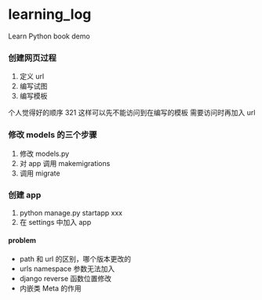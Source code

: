 # learning_log
Learn Python book demo

### 创建网页过程

1. 定义 url
2. 编写试图
3. 编写模板

个人觉得好的顺序 321 这样可以先不能访问到在编写的模板 需要访问时再加入 url

### 修改 models 的三个步骤
1. 修改 models.py
2. 对 app 调用 makemigrations
3. 调用 migrate

### 创建 app
1. python manage.py startapp xxx
2. 在 settings 中加入 app

#### problem 

- path 和 url 的区别，哪个版本更改的
- urls namespace 参数无法加入
- django reverse 函数位置修改
- 内嵌类 Meta 的作用
